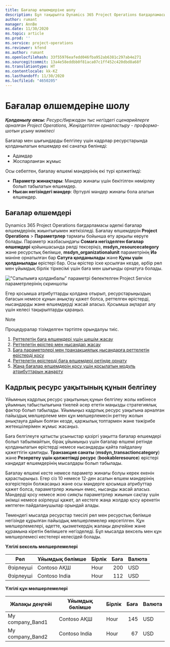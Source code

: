 ```yaml
---
title: Бағалар өлшемдеріне шолу
description: Бұл тақырыпта Dynamics 365 Project Operations бағдарламасындағы бағалар өлшемдері туралы ақпарат берілген.
author: rumant
manager: AnnBe
ms.date: 11/30/2020
ms.topic: article
ms.prod: ''
ms.service: project-operations
ms.reviewer: kfend
ms.author: rumant
ms.openlocfilehash: 33f55976eafedd046fba952ab6381c297ab4e271
ms.sourcegitcommit: 13a4e58eddbb0f81aca07c1ff452c420dbd8a68f
ms.translationtype: HT
ms.contentlocale: kk-KZ
ms.lasthandoff: 11/30/2020
ms.locfileid: "4650205"
---
```

# <a name="pricing-dimensions-overview"></a>Бағалар өлшемдеріне шолу

_**Қолданылу аясы:** Ресурс/биржадан тыс негіздегі сценарийлерге арналған Project Operations, Жеңілдетілген орналастыру - проформа-шотын ұсыну мәмілесі_

Бағалар мен шығындарды белгілеу үшін кадрлар ресурстарында қолданылатын өлшемдер екі санатқа бөлінеді:

- Адамдар
- Жоспарланған жұмыс

Осы себептен, бағалау өлшемі мәндерінің екі түрі қолжетімді:

- **Параметр жинақтары**: Мәндер жинағы үшін бекітілген нөмірлеу болып табылатын өлшемдер.
- **Нысан негізіндегі мәндер**: Әртүрлі мәндер жинағы бола алатын өлшемдер.

## <a name="pricing-dimensions"></a>Бағалар өлшемдері

Dynamics 365 Project Operations бағдарламасы әдепкі бағалар өлшемдерінің жиынтығымен жеткізіледі. Бағалау өлшемдерін **Project Operations** > **Параметрлер** тармағы бойынша өту арқылы көруге болады. Параметр жазбасындағы **Сомаға негізделген бағалар өлшемдері** қойыншасында рөлді тексеріңіз, **msdyn_resourcecategory** және ресурстық бөлімше, **msdyn_organizationalunit** параметрінің **Иә** мәніне орнатылған бар **Сатуға қолданылады** және **Құны үшін қолданылады** өрістері бар. Осы өрістер іске қосылған кезде, әрбір рөл мен ұйымдық бірлік тіркесімі үшін баға мен шығынды орнатуға болады.

!["Сатылымға қолданбалы" параметрі бөлектелген Project Service параметрлерінің скриншоты](media/PS-OOB-parameters.png)

Егер қосымша атрибуттарды қолдана отырып, ресурстарыңыздың бағасын немесе құнын анықтау қажет болса, реттелген өрістерді, нысандарды және өлшемдерді жасай аласыз. Қосымша ақпарат алу үшін келесі тақырыптарды қараңыз. 
  
  > [!NOTE]
  > Процедуралар тізімделген тәртіпте орындалуы тиіс.

1. [Реттелетін баға өлшемдері үшін шешім жасау](../sales/create-solution-custompd.md)
2. [Реттелетін өрістер мен нысандар жасау](create-custom-fields-entities-pricing-dimensions.md)
3. [Баға параметрлері мен транзакциялық нысандарға реттелетін өрістерді қосу ](add-custom-fields-price-setup-transactional-entities.md)
4. [Реттелетін өрістерді баға өлшемдері ретінде орнату ](set-up-custom-fields-pricing-dimensions.md)
5. [Жаңа бағалар өлшемдерін қосу үшін қосылатын модуль атрибуттарын жаңарту](update-plugin-attributes-pd.md)


## <a name="pricing-human-resource-time"></a>Кадрлық ресурс уақытының құнын белгілеу
Ұйымның кадрлық ресурс уақытының құнын белгілеу жолы көбінесе ұйымның табыстылығына тікелей әсер ететін маңызды стратегиялық фактор болып табылады. Ұйымыңыз кадрлық ресурс уақытына арналған пайыздық мөлшерлеме мен құн мөлшерлемесін реттеу жолын анықтауға дайын болған кезде, қаржылық топтармен және тәжірибе жетекшілерімен жұмыс жасаңыз.

Баға белгілеуге қатысты ұсыныстар қазіргі уақытта бағалар өлшемдері болып табылмайтын, бірақ ұйымыңыз үшін бағалар өлшемі ретінде қолданылатын өрістерді немесе нысандарды қайта пайдалану қажеттігін қамтиды. **Транзакция санаты** (**msdyn_transactioncategory**) және **Резервтеу үшін қолжетімді ресурс** (**bookableresource**) өрістері кандидат өлшемдерінің мысалдары болып табылады. 

Бағалау өлшемі кесте немесе параметр жинағы болуы керек екенін қарастырыңыз. Егер сіз 10 немесе 12-ден асатын өлшем мәндерінің өзгерістерін болжасаңыз және осы мәндерге қосымша атрибуттар қажет болса, параметрлер жиынын емес, нысанды жасай аласыз. Мәндерді қосу немесе жою сияқты параметрлер жиынын сақтау үшін әкімші немесе әзірлеуші қажет, ал кестеге жаңа жолдар қосу әрекетін көптеген пайдаланушылар орындай алады.

Төмендегі мысалда ресурстар тиесілі рөл мен ресурстық бөлімше негізінде құрылған пайыздық мөлшерлемелер көрсетілген. Құн мөлшерлемелері, әдетте, қызметкердің жалақы деңгейіне және құрамына кіретін бөлімшеге негізделеді. Бұл мысалда вексель мен құн мөлшерлемесі кестелері келесідей болады.

**Үлгілі вексель мөлшерлемелері**

| Рөл        | Ұйымдық бөлімше    |Бірлік      |Баға      |Валюта  |
| ------------|-------------|----------|----------:|----------|
| Әзірлеуші   | Contoso АҚШ  |Hour | 200|USD     |
| Әзірлеуші   | Contoso India |Hour|   112|USD     |


**Үлгілі құн мөлшерлемелері**

| Жалақы деңгейі     | Ұйымдық бөлімше    |Бірлік      |Баға      |Валюта  |
| ----------------|-------------|----------|----------:|----------|
| My company_Band1 | Contoso АҚШ  |Hour | 145|USD     |
| My company_Band2 | Contoso India |Hour|   67|USD     |
